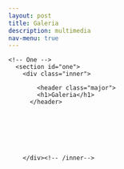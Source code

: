 ```yaml
---
layout: post
title: Galeria
description: multimedia
nav-menu: true
---
```


<!-- Main -->
<div id="main" class="alt">

    <!-- One -->
      <section id="one">
      	<div class="inner">
          
      		<header class="major">
            <h1>Galeria</h1>
          </header>
      
      
      
      
      
      
      
        </div><!-- /inner-->
</section><!-- /section -->
</div><!-- /Main -->
